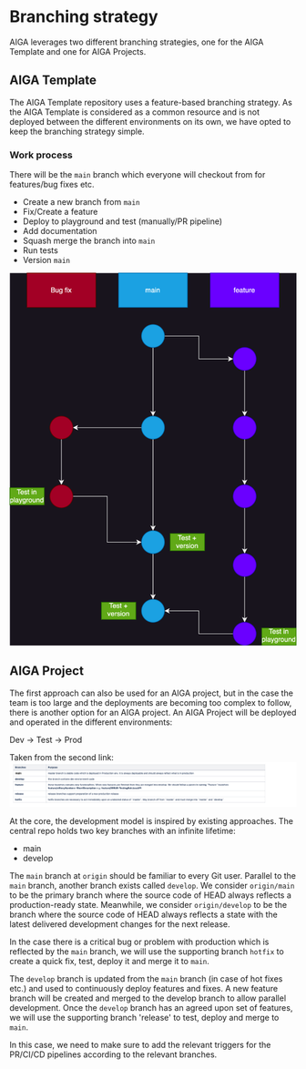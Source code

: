 # Branching strategy

AIGA leverages two different branching strategies, one for the AIGA Template and one for AIGA Projects.

## AIGA Template

The AIGA Template repository uses a feature-based branching strategy.
As the AIGA Template is considered as a common resource and is not deployed between the different environments on its own,
we have opted to keep the branching strategy simple.

### Work process

There will be the `main` branch which everyone will checkout from for features/bug fixes etc.

- Create a new branch from `main`
- Fix/Create a feature
- Deploy to playground and test (manually/PR pipeline)
- Add documentation
- Squash merge the branch into `main`
- Run tests
- Version `main`

![Branching strategy](../assets/branching.drawio.svg)

## AIGA Project

The first approach can also be used for an AIGA project, but in the case the team is too large and the deployments are becoming too complex to follow, there is another option for an AIGA project.
An AIGA Project will be deployed and operated in the different environments:

Dev -> Test -> Prod

Taken from the second link:
![Branches purpose](../assets/branches_purpose.png)

At the core, the development model is inspired by existing approaches. The central repo holds two key branches with an infinite lifetime:

- main
- develop

The `main` branch at `origin` should be familiar to every Git user. Parallel to the `main` branch, another branch exists called `develop`. We consider `origin/main` to be the primary branch where the source code of HEAD always reflects a production-ready state. Meanwhile, we consider `origin/develop` to be the branch where the source code of HEAD always reflects a state with the latest delivered development changes for the next release.

In the case there is a critical bug or problem with production which is reflected by the `main` branch, we will use the supporting branch `hotfix` to create a quick fix, test, deploy it and merge it to `main`.

The `develop` branch is updated from the `main` branch (in case of hot fixes etc.) and used to continuously deploy features and fixes. A new feature branch will be created and merged to the develop branch to allow parallel development.
Once the `develop` branch has an agreed upon set of features, we will use the supporting branch 'release' to test, deploy and merge to `main`.

In this case, we need to make sure to add the relevant triggers for the PR/CI/CD pipelines according to the relevant branches.
